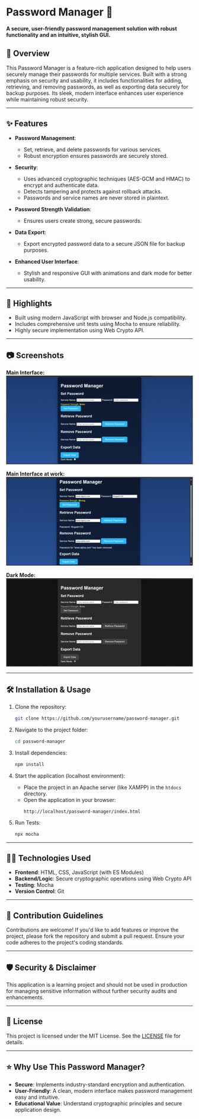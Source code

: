 # Password Manager 🔐  
**A secure, user-friendly password management solution with robust functionality and an intuitive, stylish GUI.**  

## 📜 Overview  
This Password Manager is a feature-rich application designed to help users securely manage their passwords for multiple services. Built with a strong emphasis on security and usability, it includes functionalities for adding, retrieving, and removing passwords, as well as exporting data securely for backup purposes. Its sleek, modern interface enhances user experience while maintaining robust security.

---

## ✨ Features  
- **Password Management**:
  - Set, retrieve, and delete passwords for various services.
  - Robust encryption ensures passwords are securely stored.

- **Security**:
  - Uses advanced cryptographic techniques (AES-GCM and HMAC) to encrypt and authenticate data.
  - Detects tampering and protects against rollback attacks.
  - Passwords and service names are never stored in plaintext.

- **Password Strength Validation**:
  - Ensures users create strong, secure passwords.

- **Data Export**:
  - Export encrypted password data to a secure JSON file for backup purposes.

- **Enhanced User Interface**:
  - Stylish and responsive GUI with animations and dark mode for better usability.

---

## 🚀 Highlights  
- Built using modern JavaScript with browser and Node.js compatibility.
- Includes comprehensive unit tests using Mocha to ensure reliability.
- Highly secure implementation using Web Crypto API.

---

## 📷 Screenshots  
**Main Interface:**
![Main Interface](./screenshots/main-interface.png)

**Main Interface at work:**
![Main Interface working](./screenshots/main-interface-at-work.png)

**Dark Mode:**
![Dark Mode](./screenshots/dark-mode.png)  

---

## 🛠️ Installation & Usage  
1. Clone the repository:
   ```bash
   git clone https://github.com/yourusername/password-manager.git
   ```
2. Navigate to the project folder:
   ```bash
   cd password-manager
   ```
3. Install dependencies:
   ```bash
   npm install
   ```
4. Start the application (localhost environment):
   - Place the project in an Apache server (like XAMPP) in the `htdocs` directory.
   - Open the application in your browser:
     ```
     http://localhost/password-manager/index.html
     ```

5. Run Tests:
   ```bash
   npx mocha
   ```

---

## 👨‍💻 Technologies Used  
- **Frontend**: HTML, CSS, JavaScript (with ES Modules)  
- **Backend/Logic**: Secure cryptographic operations using Web Crypto API  
- **Testing**: Mocha  
- **Version Control**: Git  

---

## 🤝 Contribution Guidelines  
Contributions are welcome! If you'd like to add features or improve the project, please fork the repository and submit a pull request. Ensure your code adheres to the project's coding standards.

---

## 🛡️ Security & Disclaimer  
This application is a learning project and should not be used in production for managing sensitive information without further security audits and enhancements.  

---

## 📄 License  
This project is licensed under the MIT License. See the [LICENSE](LICENSE) file for details.

---

## ⭐ Why Use This Password Manager?  
- **Secure**: Implements industry-standard encryption and authentication.  
- **User-Friendly**: A clean, modern interface makes password management easy and intuitive.  
- **Educational Value**: Understand cryptographic principles and secure application design. 
